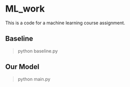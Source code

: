 # ML_work
This is a code for a machine learning course assignment.
## Baseline
> python baseline.py
## Our Model
> python main.py
